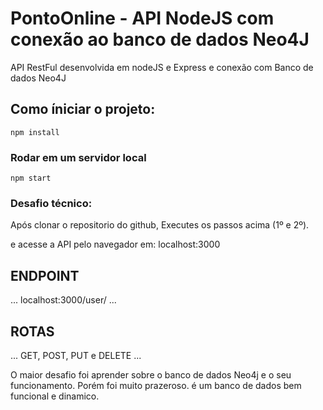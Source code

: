 # PontoOnline - API NodeJS com conexão ao banco de dados Neo4J

API RestFul desenvolvida em nodeJS e Express e conexão com Banco de dados Neo4J

## Como íniciar o projeto:
```
npm install
```

### Rodar em um servidor local
```
npm start
```

### Desafio técnico:
Após clonar o repositorio do github, 
Executes os passos acima (1º e 2º).

e acesse a API pelo navegador em: localhost:3000
## ENDPOINT
...
localhost:3000/user/
...
## ROTAS
...
GET, POST, PUT e DELETE
...

O maior desafio foi aprender sobre o banco de dados Neo4j e o seu
funcionamento. 
Porém foi muito prazeroso. é um banco de dados bem funcional e dinamico. 
